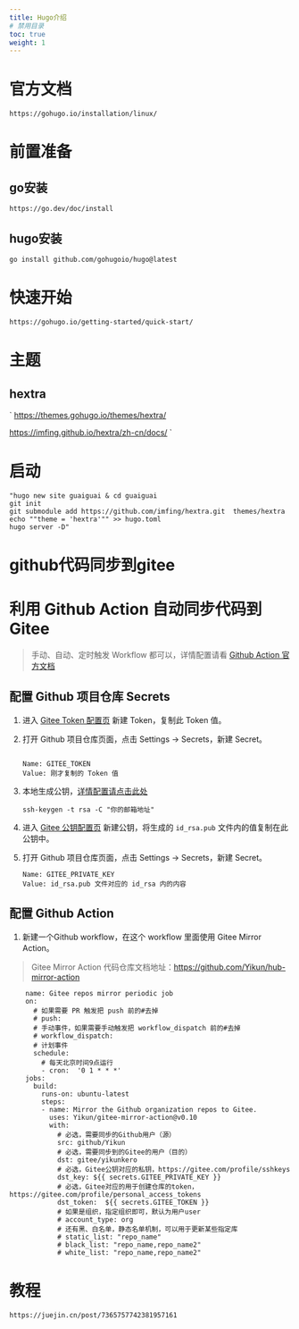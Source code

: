 ```yaml
---
title: Hugo介绍
# 禁用目录
toc: true
weight: 1
---
```


# 官方文档
`https://gohugo.io/installation/linux/`

# 前置准备
## go安装
`https://go.dev/doc/install`

## hugo安装
`go install github.com/gohugoio/hugo@latest`

# 快速开始
`https://gohugo.io/getting-started/quick-start/`

# 主题
## hextra
`
https://themes.gohugo.io/themes/hextra/

https://imfing.github.io/hextra/zh-cn/docs/
`


# 启动
```shell
"hugo new site guaiguai & cd guaiguai
git init
git submodule add https://github.com/imfing/hextra.git  themes/hextra
echo ""theme = 'hextra'"" >> hugo.toml
hugo server -D"
```

# github代码同步到gitee
# 利用 Github Action 自动同步代码到 Gitee
> 手动、自动、定时触发 Workflow 都可以，详情配置请看 [Github Action 官方文档](https://docs.github.com/cn/free-pro-team@latest/actions)

## 配置 Github 项目仓库 Secrets

1. 进入 [Gitee Token 配置页](https://gitee.com/profile/personal_access_tokens) 新建 Token，复制此 Token 值。

1. 打开 Github 项目仓库页面，点击 Settings -> Secrets，新建 Secret。
   ```

   Name: GITEE_TOKEN
   Value: 刚才复制的 Token 值
   ```

1. 本地生成公钥，[详情配置请点击此处](https://gitee.com/help/articles/4181#article-header0)

   ```
   ssh-keygen -t rsa -C "你的邮箱地址"  
   ```

1. 进入 [Gitee 公钥配置页](https://gitee.com/profile/sshkeys) 新建公钥，将生成的 `id_rsa.pub` 文件内的值复制在此公钥中。

1. 打开 Github 项目仓库页面，点击 Settings -> Secrets，新建 Secret。

   ```
   Name: GITEE_PRIVATE_KEY
   Value: id_rsa.pub 文件对应的 id_rsa 内的内容
   ```

## 配置 Github Action

1. 新建一个Github workflow，在这个 workflow 里面使用 Gitee Mirror Action。
> Gitee Mirror Action 代码仓库文档地址：<https://github.com/Yikun/hub-mirror-action>

```shell
    name: Gitee repos mirror periodic job
    on:
      # 如果需要 PR 触发把 push 前的#去掉
      # push:
      # 手动事件，如果需要手动触发把 workflow_dispatch 前的#去掉
      # workflow_dispatch:
      # 计划事件
      schedule:
        # 每天北京时间9点运行
        - cron:  '0 1 * * *'
    jobs:
      build:
        runs-on: ubuntu-latest
        steps:
        - name: Mirror the Github organization repos to Gitee.
          uses: Yikun/gitee-mirror-action@v0.10
          with:
            # 必选，需要同步的Github用户（源）
            src: github/Yikun
            # 必选，需要同步到的Gitee的用户（目的）
            dst: gitee/yikunkero
            # 必选，Gitee公钥对应的私钥，https://gitee.com/profile/sshkeys
            dst_key: ${{ secrets.GITEE_PRIVATE_KEY }}
            # 必选，Gitee对应的用于创建仓库的token，https://gitee.com/profile/personal_access_tokens
            dst_token:  ${{ secrets.GITEE_TOKEN }}
            # 如果是组织，指定组织即可，默认为用户user
            # account_type: org
            # 还有黑、白名单，静态名单机制，可以用于更新某些指定库
            # static_list: "repo_name"
            # black_list: "repo_name,repo_name2"
            # white_list: "repo_name,repo_name2"
```

# 教程
`https://juejin.cn/post/7365757742381957161`